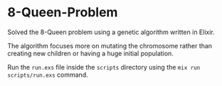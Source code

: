 # 8-Queen-Problem
Solved the 8-Queen problem using a genetic algorithm written in Elixir.

The algorithm focuses more on mutating the chromosome rather than creating new children or having a huge initial population.

Run the `run.exs` file inside the `scripts` directory using the `mix run scripts/run.exs` command.
